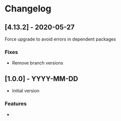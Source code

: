 # Changelog

## [4.13.2] - 2020-05-27

Force upgrade to avoid errors in dependent packages

### Fixes

- Remove branch versions

## [1.0.0] - YYYY-MM-DD

* Initial version

### Features

* 
